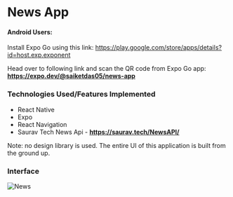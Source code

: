 # News App


#### Android Users:

Install Expo Go using this link: https://play.google.com/store/apps/details?id=host.exp.exponent 

Head over to following link and scan the QR code from Expo Go app:  **https://expo.dev/@saiketdas05/news-app**

### Technologies Used/Features Implemented
* React Native
* Expo
* React Navigation 
* Saurav Tech News Api - **https://saurav.tech/NewsAPI/**

Note: no design library is used. The entire UI of this application is built from the ground up.

### Interface

![News](https://user-images.githubusercontent.com/95159633/187895077-3a3f5de8-4872-47e9-9bfe-c57e1affc9df.png)
